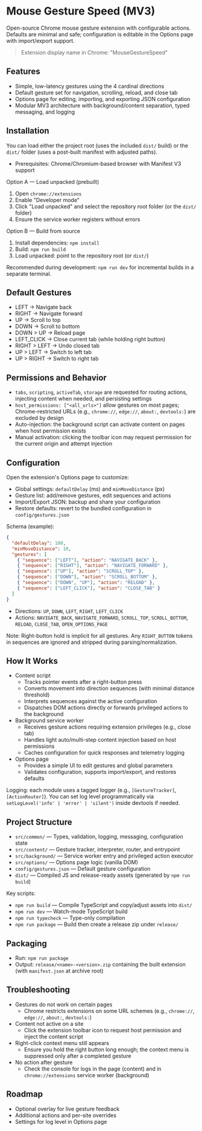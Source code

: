 # Mouse Gesture Speed (MV3)

Open-source Chrome mouse gesture extension with configurable actions. Defaults are minimal and safe; configuration is editable in the Options page with import/export support.

> Extension display name in Chrome: "MouseGestureSpeed"

## Features
- Simple, low-latency gestures using the 4 cardinal directions
- Default gesture set for navigation, scrolling, reload, and close tab
- Options page for editing, importing, and exporting JSON configuration
- Modular MV3 architecture with background/content separation, typed messaging, and logging

## Installation

You can load either the project root (uses the included `dist/` build) or the `dist/` folder (uses a post-built manifest with adjusted paths).

- Prerequisites: Chrome/Chromium-based browser with Manifest V3 support

Option A — Load unpacked (prebuilt)
1. Open `chrome://extensions`
2. Enable "Developer mode"
3. Click "Load unpacked" and select the repository root folder (or the `dist/` folder)
4. Ensure the service worker registers without errors

Option B — Build from source
1. Install dependencies: `npm install`
2. Build: `npm run build`
3. Load unpacked: point to the repository root (or `dist/`)

Recommended during development: `npm run dev` for incremental builds in a separate terminal.

## Default Gestures

- LEFT → Navigate back
- RIGHT → Navigate forward
- UP → Scroll to top
- DOWN → Scroll to bottom
- DOWN > UP → Reload page
- LEFT_CLICK → Close current tab (while holding right button)
- RIGHT > LEFT → Undo closed tab
- UP > LEFT → Switch to left tab
- UP > RIGHT → Switch to right tab


## Permissions and Behavior

- `tabs`, `scripting`, `activeTab`, `storage` are requested for routing actions, injecting content when needed, and persisting settings
- `host_permissions: ["<all_urls>"]` allow gestures on most pages; Chrome-restricted URLs (e.g., `chrome://`, `edge://`, `about:`, `devtools:`) are excluded by design
- Auto-injection: the background script can activate content on pages when host permission exists
- Manual activation: clicking the toolbar icon may request permission for the current origin and attempt injection

## Configuration

Open the extension's Options page to customize:
- Global settings: `defaultDelay` (ms) and `minMoveDistance` (px)
- Gesture list: add/remove gestures, edit sequences and actions
- Import/Export JSON: backup and share your configuration
- Restore defaults: revert to the bundled configuration in `config/gestures.json`

Schema (example):
```json
{
  "defaultDelay": 100,
  "minMoveDistance": 10,
  "gestures": [
    { "sequence": ["LEFT"], "action": "NAVIGATE_BACK" },
    { "sequence": ["RIGHT"], "action": "NAVIGATE_FORWARD" },
    { "sequence": ["UP"], "action": "SCROLL_TOP" },
    { "sequence": ["DOWN"], "action": "SCROLL_BOTTOM" },
    { "sequence": ["DOWN", "UP"], "action": "RELOAD" },
    { "sequence": ["LEFT_CLICK"], "action": "CLOSE_TAB" }
  ]
}
```

- Directions: `UP`, `DOWN`, `LEFT`, `RIGHT`, `LEFT_CLICK`
- Actions: `NAVIGATE_BACK`, `NAVIGATE_FORWARD`, `SCROLL_TOP`, `SCROLL_BOTTOM`, `RELOAD`, `CLOSE_TAB`, `OPEN_OPTIONS_PAGE`

Note: Right-button hold is implicit for all gestures. Any `RIGHT_BUTTON` tokens in sequences are ignored and stripped during parsing/normalization.

## How It Works

- Content script
  - Tracks pointer events after a right-button press
  - Converts movement into direction sequences (with minimal distance threshold)
  - Interprets sequences against the active configuration
  - Dispatches DOM actions directly or forwards privileged actions to the background
- Background service worker
  - Receives gesture actions requiring extension privileges (e.g., close tab)
  - Handles light auto/multi-step content injection based on host permissions
  - Caches configuration for quick responses and telemetry logging
- Options page
  - Provides a simple UI to edit gestures and global parameters
  - Validates configuration, supports import/export, and restores defaults

Logging: each module uses a tagged logger (e.g., `[GestureTracker]`, `[ActionRouter]`). You can set log level programmatically via `setLogLevel('info' | 'error' | 'silent')` inside devtools if needed.

## Project Structure

- `src/common/` — Types, validation, logging, messaging, configuration state
- `src/content/` — Gesture tracker, interpreter, router, and entrypoint
- `src/background/` — Service worker entry and privileged action executor
- `src/options/` — Options page logic (vanilla DOM)
- `config/gestures.json` — Default gesture configuration
- `dist/` — Compiled JS and release-ready assets (generated by `npm run build`)

Key scripts:
- `npm run build` — Compile TypeScript and copy/adjust assets into `dist/`
- `npm run dev` — Watch-mode TypeScript build
- `npm run typecheck` — Type-only compilation
- `npm run package` — Build then create a release zip under `release/`

## Packaging

- Run: `npm run package`
- Output: `release/<name>-<version>.zip` containing the built extension (with `manifest.json` at archive root)

## Troubleshooting

- Gestures do not work on certain pages
  - Chrome restricts extensions on some URL schemes (e.g., `chrome://`, `edge://`, `about:`, `devtools:`)
- Content not active on a site
  - Click the extension toolbar icon to request host permission and inject the content script
- Right-click context menu still appears
  - Ensure you hold the right button long enough; the context menu is suppressed only after a completed gesture
- No action after gesture
  - Check the console for logs in the page (content) and in `chrome://extensions` service worker (background)


## Roadmap

- Optional overlay for live gesture feedback
- Additional actions and per-site overrides
- Settings for log level in Options page
